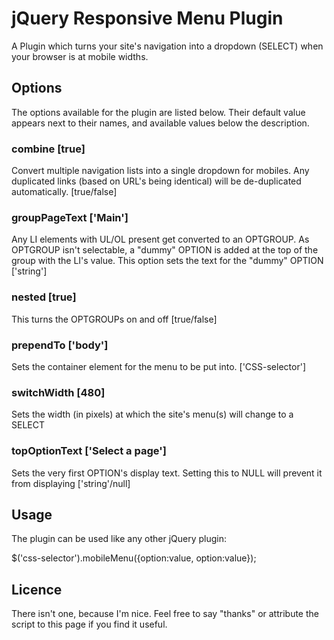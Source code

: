 # jQuery Responsive Menu Plugin
A Plugin which turns your site's navigation into a dropdown (SELECT) when your browser is at mobile widths.

## Options
The options available for the plugin are listed below.
Their default value appears next to their names, and available values below the description.

### combine [true]
Convert multiple navigation lists into a single dropdown for mobiles.
Any duplicated links (based on URL's being identical) will be de-duplicated automatically.
[true/false]

### groupPageText ['Main']
Any LI elements with UL/OL present get converted to an OPTGROUP.
As OPTGROUP isn't selectable, a "dummy" OPTION is added at the top of the group with the LI's value.
This option sets the text for the "dummy" OPTION
['string']

### nested [true]
This turns the OPTGROUPs on and off
[true/false]

### prependTo ['body']
Sets the container element for the menu to be put into.
['CSS-selector']

### switchWidth [480]
Sets the width (in pixels) at which the site's menu(s) will change to a SELECT

### topOptionText ['Select a page']
Sets the very first OPTION's display text.
Setting this to NULL will prevent it from displaying
['string'/null]

## Usage
The plugin can be used like any other jQuery plugin:

$('css-selector').mobileMenu({option:value, option:value});

## Licence
There isn't one, because I'm nice.
Feel free to say "thanks" or attribute the script to this page if you find it useful.